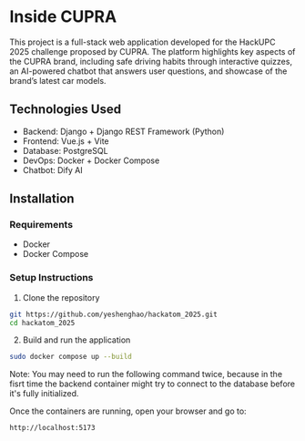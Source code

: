 # Inside CUPRA
This project is a full-stack web application developed for the HackUPC 2025 challenge proposed by CUPRA. The platform highlights key aspects of the CUPRA brand, including safe driving habits through interactive quizzes, an AI-powered chatbot that answers user questions, and showcase of the brand’s latest car models.

## Technologies Used
- Backend: Django + Django REST Framework (Python)
- Frontend: Vue.js + Vite
- Database: PostgreSQL
- DevOps: Docker + Docker Compose
- Chatbot: Dify AI

## Installation
### Requirements
- Docker
- Docker Compose

### Setup Instructions
1. Clone the repository
```bash
git https://github.com/yeshenghao/hackatom_2025.git
cd hackatom_2025
```

2. Build and run the application
```bash 
sudo docker compose up --build
```
Note: You may need to run the following command twice, because in the fisrt time the backend container might try to connect to the database before it's fully initialized.

Once the containers are running, open your browser and go to:
```bash
http://localhost:5173
```

